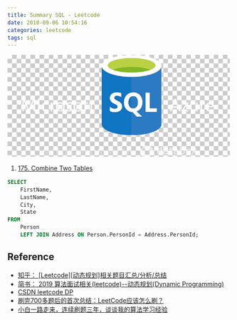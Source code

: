 ```yaml
---
title: Summary SQL - Leetcode
date: 2018-09-06 10:54:16
categories: leetcode
tags: sql
---
```


<img src="/images/sql/sql-50-logo.jpg" width="500" />

<!-- more -->

1. [175. Combine Two Tables](https://leetcode-cn.com/problems/combine-two-tables/)


```sql
SELECT
    FirstName,
    LastName,
    City,
    State
FROM
    Person
    LEFT JOIN Address ON Person.PersonId = Address.PersonId;
```

## Reference

- [知乎： [Leetcode][动态规划]相关题目汇总/分析/总结](https://zhuanlan.zhihu.com/p/35707293)
- [简书： 2019 算法面试相关(leetcode)--动态规划(Dynamic Programming)](https://www.jianshu.com/p/af880bbba792)
- [CSDN leetcode DP](https://blog.csdn.net/EbowTang/article/details/50791500)
- [刷完700多题后的首次总结：LeetCode应该怎么刷？](https://blog.csdn.net/fuxuemingzhu/article/details/105183554)
- [小白一路走来，连续刷题三年，谈谈我的算法学习经验](https://www.cnblogs.com/kubidemanong/p/10996134.html)
